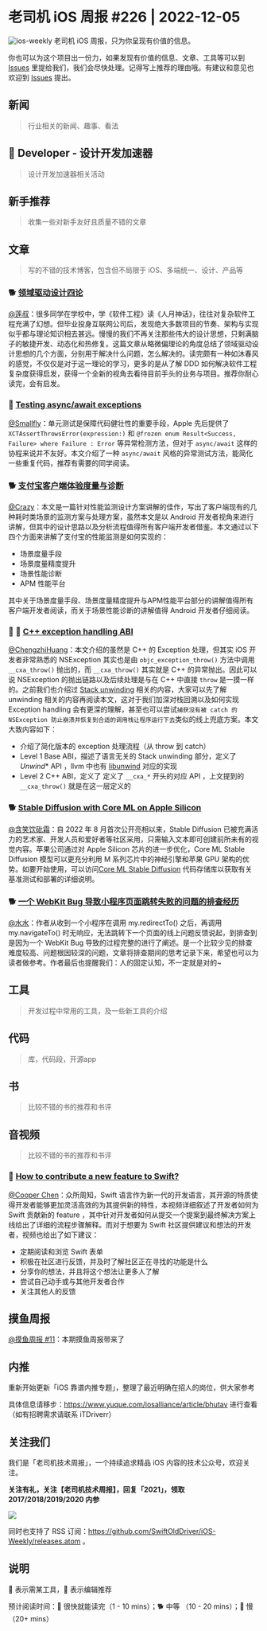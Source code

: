 # 老司机 iOS 周报 #226 | 2022-12-05

![ios-weekly](https://github.com/SwiftOldDriver/iOS-Weekly/blob/master/assets/ios-weekly.png?raw=true)
老司机 iOS 周报，只为你呈现有价值的信息。

你也可以为这个项目出一份力，如果发现有价值的信息、文章、工具等可以到 [Issues](https://github.com/SwiftOldDriver/iOS-Weekly/issues) 里提给我们，我们会尽快处理。记得写上推荐的理由哦。有建议和意见也欢迎到 [Issues](https://github.com/SwiftOldDriver/iOS-Weekly/issues) 提出。

## 新闻

> 行业相关的新闻、趣事、看法

##  Developer - 设计开发加速器

> 设计开发加速器相关活动

## 新手推荐

> 收集一些对新手友好且质量不错的文章

## 文章

> 写的不错的技术博客，包含但不局限于 iOS、多端统一、设计、产品等

### 🐕 [领域驱动设计四论](https://mp.weixin.qq.com/s/SMAycMJPWr018sU04kbfbQ)

[@莲叔](http://aaaron7.github.io/)：很多同学在学校中，学《软件工程》读《人月神话》，往往对复杂软件工程充满了幻想。但毕业投身互联网公司后，发现绝大多数项目的节奏、架构与实现似乎都与理论知识相去甚远。慢慢的我们不再关注那些伟大的设计思想，只剩满脑子的敏捷开发、动态化和热修复。这篇文章从略微偏理论的角度总结了领域驱动设计思想的几个方面，分别用于解决什么问题，怎么解决的。读完颇有一种如沐春风的感觉，不仅仅是对于这一理论的学习，更多的是从了解 DDD 如何解决软件工程复杂度获得启发，获得一个全新的视角去看待目前手头的业务与项目。推荐你耐心读完，会有启发。

### 🐎 [Testing async/await exceptions](https://arturgruchala.com/testing-async-await-exceptions/)
[@Smallfly](https://github.com/iostalks)：单元测试是保障代码健壮性的重要手段，Apple 先后提供了 `XCTAssertThrowsError(expression:)` 和 `@frozen enum Result<Success, Failure> where Failure : Error` 等异常检测方法，但对于 `async/await` 这样的协程来说并不友好。本文介绍了一种 `async/await` 风格的异常测试方法，能简化一些重复代码，推荐有需要的同学阅读。

### 🐕 [支付宝客户端体验度量与诊断](https://mp.weixin.qq.com/s/SC2DI2kWveSE1L3aBrP7og)
[@Crazy](https://github.com/jiyan135960)：本文是一篇针对性能监测设计方案讲解的佳作，写出了客户端现有的几种耗时类场景的监测方案与处理方案，虽然本文是以 Android 开发者视角来进行讲解，但其中的设计思路以及分析流程值得所有客户端开发者借鉴。本文通过以下四个方面来讲解了支付宝的性能监测是如何实现的：

- 场景度量手段
- 场景度量精度提升
- 场景性能诊断
- APM 性能平台

其中关于场景度量手段、场景度量精度提升与APM性能平台部分的讲解值得所有客户端开发者阅读，而关于场景性能诊断的讲解值得 Android 开发者仔细阅读。

### 🌟 🐢 [C++ exception handling ABI](https://maskray.me/blog/2020-12-12-c++-exception-handling-abi#%E4%B8%AD%E6%96%87%E7%89%88)

[@ChengzhiHuang](https://github.com/ChengzhiHuang)：本文介绍的虽然是 C++ 的 Exception 处理，但其实 iOS 开发者非常熟悉的 NSException 其实也是由 ``objc_exception_throw()`` 方法中调用 ``__cxa_throw()`` 抛出的，而 ``__cxa_throw()`` 其实就是 C++ 的异常抛出。因此可以说 NSException 的抛出链路以及后续处理是与在 C++ 中直接 ``throw`` 是一摸一样的。之前我们也介绍过 [Stack unwinding](https://github.com/SwiftOldDriver/iOS-Weekly/blob/master/Reports/2022/%23224-2022.11.21.md#-stack-unwinding) 相关的内容，大家可以先了解 unwinding 相关的内容再阅读本文，这对于我们加深对栈回溯以及如何实现 Exception handling 会有更深的理解，甚至也可以尝试``捕获没有被 catch 的 NSException 防止崩溃并恢复到合适的调用栈让程序运行下去``类似的线上兜底方案。本文大致内容如下：
- 介绍了简化版本的 exception 处理流程（从 throw 到 catch）
- Level 1 Base ABI，描述了语言无关的 Stack unwinding 部分，定义了 _Unwind_* API ，llvm 中也有 [libunwind](https://github.com/llvm-mirror/libunwind) 对应的实现
- Level 2 C++ ABI，定义了 定义了 ``__cxa_*`` 开头的对应 API ，上文提到的 ``__cxa_throw()`` 就是在这一层定义的

### 🐕 [Stable Diffusion with Core ML on Apple Silicon](https://machinelearning.apple.com/research/stable-diffusion-coreml-apple-silicon)

[@含笑饮砒霜](https://weibo.com/chinafishnews/)：自 2022 年 8 月首次公开亮相以来，Stable Diffusion 已被充满活力的艺术家、开发人员和爱好者等社区采用，只需输入文本即可创建前所未有的视觉内容。苹果公司通过对 Apple Silicon 芯片的进一步优化，Core ML Stable Diffusion 模型可以更充分利用 M 系列芯片中的神经引擎和苹果 GPU 架构的优势。如要开始使用，可以访问[Core ML Stable Diffusion](https://github.com/apple/ml-stable-diffusion)  代码存储库以获取有关基准测试和部署的详细说明。

### 🐕 [一个 WebKit Bug 导致小程序页面跳转失败的问题的排查经历](https://mp.weixin.qq.com/s/Qif83v-b9MSae-a3D3IQAQ)

[@水水](https://www.xuyanlan.com/)：作者从收到一个小程序在调用 my.redirectTo() 之后，再调用 my.navigateTo() 时无响应，无法跳转下一个页面的线上问题反馈说起，到排查到是因为一个 WebKit Bug 导致的过程完整的进行了阐述。是一个比较少见的排查难度较高、问题根因较深的问题，文章将排查期间的思考记录下来，希望也可以为读者做参考。作者最后也提醒我们：人的固定认知，不一定就是对的~

## 工具

> 开发过程中常用的工具，及一些新工具的介绍

## 代码

> 库，代码段，开源app

## 书

> 比较不错的书的推荐和书评

## 音视频

> 比较不错的书的推荐和书评

### 🐢 [How to contribute a new feature to Swift?](https://www.youtube.com/watch?v=E1iMyjRpGHk)

[@Cooper Chen](https://github.com/cjlcooper)：众所周知，Swift 语言作为新一代的开发语言，其开源的特质使得开发者能够更加灵活高效的为其提供新的特性，本视频详细叙述了开发者如何为 Swift 贡献新的 feature ，其中针对开发者如何从提交一个提案到最终解决方案上线给出了详细的流程步骤解释。而对于想要为 Swift 社区提供建议和想法的开发者，视频也给出了如下建议：
- 定期阅读和浏览 Swift 表单
- 积极在社区进行反馈，并及时了解社区正在寻找的功能是什么
- 分享你的想法，并且将这个想法让更多人了解
- 尝试自己动手或与其他开发者合作
- 关注其他人的反馈

## 摸鱼周报

[@摸鱼周报 #11](https://mp.weixin.qq.com/s/hE9wYlLX8F1sKjIF5eIPVQ)：本期摸鱼周报带来了

## 内推

重新开始更新「iOS 靠谱内推专题」，整理了最近明确在招人的岗位，供大家参考

具体信息请移步：https://www.yuque.com/iosalliance/article/bhutav 进行查看（如有招聘需求请联系 iTDriverr）

## 关注我们

我们是「老司机技术周报」，一个持续追求精品 iOS 内容的技术公众号，欢迎关注。

**关注有礼，关注【老司机技术周报】，回复「2021」，领取 2017/2018/2019/2020 内参**

![](https://github.com/SwiftOldDriver/iOS-Weekly/blob/master/assets/qrcode_for_wechat.jpg?raw=true)

同时也支持了 RSS 订阅：https://github.com/SwiftOldDriver/iOS-Weekly/releases.atom 。

## 说明

🚧 表示需某工具，🌟 表示编辑推荐

预计阅读时间：🐎 很快就能读完（1 - 10 mins）；🐕 中等 （10 - 20 mins）；🐢 慢（20+ mins）
